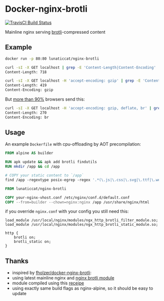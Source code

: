 # Docker-nginx-brotli

[![TravisCI Build Status](https://travis-ci.org/lunatic-cat/docker-nginx-brotli?branch=master)](https://travis-ci.org/lunatic-cat/docker-nginx-brotli)

Mainline nginx serving [brotli](https://github.com/google/brotli)-compressed content

## Example

```bash
docker run -p 80:80 lunaticcat/nginx-brotli
```

```bash
curl -sI -X GET localhost | grep -E 'Content-Length|Content-Encoding'
Content-Length: 718
```

```bash
curl -sI -X GET localhost -H 'accept-encoding: gzip' | grep -E 'Content-Length|Content-Encoding'
Content-Length: 419
Content-Encoding: gzip
```

But [more than 90%](https://caniuse.com/#feat=brotli) browsers send this:

```bash
curl -sI -X GET localhost -H 'accept-encoding: gzip, deflate, br' | grep -E 'Content-Length|Content-Encoding'
Content-Length: 270
Content-Encoding: br
```

## Usage

An example `Dockerfile` with cpu-offloading by AOT precompilation:

```dockerfile
FROM alpine AS builder

RUN apk update && apk add brotli findutils
RUN mkdir /app && cd /app

# COPY your static content to `/app`
find /app -regextype posix-egrep -regex '.*(\.js|\.css|\.svg|\.ttf|\.webp|\.jpg|\.png|\.ico|\.html)' -exec brotli {} \;

FROM lunaticcat/nginx-brotli

COPY your-nginx-vhost.conf /etc/nginx/conf.d/default.conf
COPY --from=builder --chown=nginx:nginx /app /usr/share/nginx/html
```

if you override `nginx.conf` with your config you still need this:

```nginx
load_module /usr/local/nginx/modules/ngx_http_brotli_filter_module.so;
load_module /usr/local/nginx/modules/ngx_http_brotli_static_module.so;

http {
    brotli on;
    brotli_static on;
}
```

## Thanks

- inspired by [fholzer/docker-nginx-brotli](https://github.com/fholzer/docker-nginx-brotli):
- using latest mainline nginx and [nginx brotli module](https://github.com/google/ngx_brotli)
- module compiled using this [receipe](https://gist.github.com/hermanbanken/96f0ff298c162a522ddbba44cad31081)
- using exactly same build flags as nginx-alpine, so it should be easy to update

